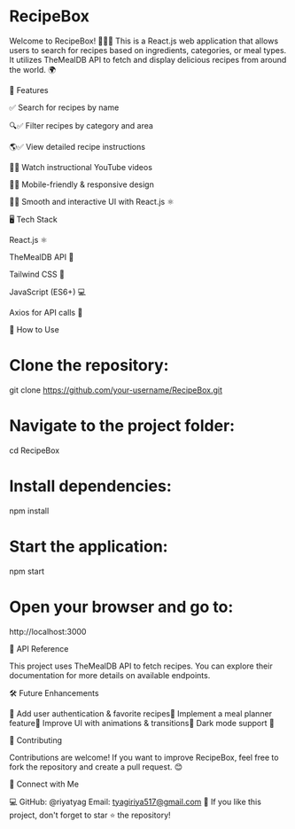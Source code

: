 # RecipeBox

Welcome to RecipeBox! 🍕🍔🥗 This is a React.js web application that allows users to search for recipes based on ingredients, categories, or meal types. It utilizes TheMealDB API to fetch and display delicious recipes from around the world. 🌍

🚀 Features

✅ Search for recipes by name

🔍✅ Filter recipes by category and area 

🌎✅ View detailed recipe instructions 

📖✅ Watch instructional YouTube videos 

🎥✅ Mobile-friendly & responsive design 

📱✅ Smooth and interactive UI with React.js ⚛️

🖥️ Tech Stack

 React.js ⚛️

 TheMealDB API 🍲

 Tailwind CSS 🎨

 JavaScript (ES6+) 💻

 Axios for API calls 🔗

🎯 How to Use

# Clone the repository:

git clone https://github.com/your-username/RecipeBox.git

# Navigate to the project folder:

cd RecipeBox

# Install dependencies:

npm install

# Start the application:

npm start

# Open your browser and go to:

http://localhost:3000

📌 API Reference

This project uses TheMealDB API to fetch recipes. You can explore their documentation for more details on available endpoints.

🛠️ Future Enhancements

🚀 Add user authentication & favorite recipes🚀 Implement a meal planner feature🚀 Improve UI with animations & transitions🚀 Dark mode support 🌙

🤝 Contributing

Contributions are welcome! If you want to improve RecipeBox, feel free to fork the repository and create a pull request. 😊

📢 Connect with Me

💻 GitHub: @riyatyag   Email: tyagiriya517@gmail.com
🌟 If you like this project, don't forget to star ⭐ the repository!

